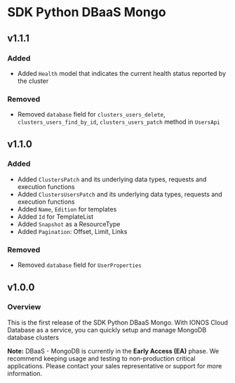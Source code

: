 # SDK Python DBaaS Mongo


## v1.1.1

### Added
- Added `Health` model that indicates the current health status reported by the cluster

### Removed

- Removed `database` field for `clusters_users_delete`,  `clusters_users_find_by_id`, `clusters_users_patch`  method in `UsersApi`


## v1.1.0

### Added

- Added `ClustersPatch` and its underlying data types, requests and execution functions
- Added `ClustersUsersPatch` and its underlying data types, requests and execution functions
- Added `Name`, `Edition` for templates
- Added `Id` for TemplateList
- Added `Snapshot` as a ResourceType
- Added `Pagination`: Offset, Limit, Links

### Removed

- Removed `database` field for `UserProperties`

## v1.0.0
### Overview
This is the first release of the SDK Python DBaaS Mongo. With IONOS Cloud Database as a service, you can quickly setup and manage MongoDB database clusters

**Note:** DBaaS - MongoDB is currently in the **Early Access (EA)** phase. We recommend keeping usage and testing to non-production critical applications. Please contact your sales representative or support for more information.
